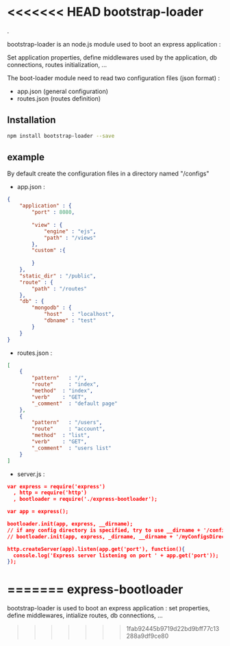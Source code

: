 <<<<<<< HEAD
bootstrap-loader
================
.




bootstrap-loader is an node.js module used to boot an express application : 

Set application properties, define middlewares used by the application, db connections, routes initialization, ...


The boot-loader module need to read two configuration files (json format) :
 - app.json (general configuration)
 - routes.json (routes definition)
 
Installation
-----------

```sh
npm install bootstrap-loader --save
```

example
--------

By default create the configuration files in  a directory named "/configs"

* app.json :

```json
{
	"application" : {
		"port" : 8080,
		
		"view" : { 
			"engine" : "ejs",
			"path" : "/views"			      
		},
		"custom" :{
			
		}
	},
	"static_dir" : "/public",
	"route" : {
		"path" : "/routes"
	},
	"db" : {
		"mongodb" : {
			"host"   : "localhost",
			"dbname" : "test"
		}
	}
}
```
* routes.json :

```json
[
    {
	    "pattern"   : "/",
	    "route"     : "index",
	    "method"  : "index",
	    "verb"    : "GET",
	    "_comment"  : "default page"
    },
    {
        "pattern"   : "/users",
	    "route"     : "account",
	    "method"  : "list",
	    "verb"    : "GET",
	    "_comment"  : "users list"
    }
]

```


* server.js :


```json
var express = require('express')
  , http = require('http')
  , bootloader = require('./express-bootloader');

var app = express();

bootloader.init(app, express, __dirname); 
// if any config directory is specified, try to use __dirname + '/configs'
// bootloader.init(app, express, _dirname, __dirname + '/myConfigsDirectory');

http.createServer(app).listen(app.get('port'), function(){
  console.log('Express server listening on port ' + app.get('port'));
});

```

 
=======
express-bootloader
==================

bootstrap-loader is used to boot an express application : set properties, define middlewares, intialize routes, db connections, ...
>>>>>>> 1fab92445b9719d22bd9bff77c13288a9df9ce80
